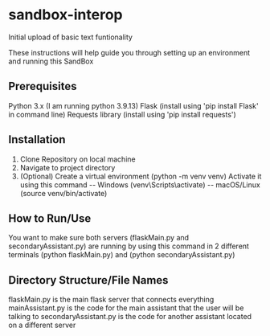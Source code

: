 # sandbox-interop
Initial upload of basic text funtionality

These instructions will help guide you through setting up an environment and running this SandBox

## Prerequisites
Python 3.x (I am running python 3.9.13)
Flask (install using 'pip install Flask' in command line)
Requests library (install using 'pip install requests')

## Installation
1. Clone Repository on local machine
2. Navigate to project directory
3. (Optional) Create a virtual environment (python -m venv venv) Activate it using this command -- Windows (venv\Scripts\activate) -- macOS/Linux (source venv/bin/activate)

## How to Run/Use 
You want to make sure both servers (flaskMain.py and secondaryAssistant.py) are running by using this command in 2 different terminals (python flaskMain.py) and (python secondaryAssistant.py)

## Directory Structure/File Names
flaskMain.py is the main flask server that connects everything
mainAssistant.py is the code for the main assistant that the user will be talking to 
secondaryAssistant.py is the code for another assistant located on a different server
